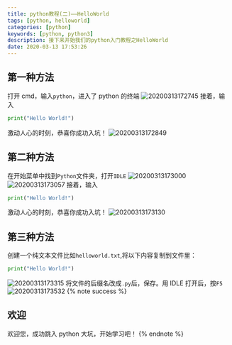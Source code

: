```yaml
---
title: python教程(二)——HelloWorld
tags: [python, helloworld]
categories: [python]
keywords: [python, python3]
description: 接下来开始我们的python入门教程之HelloWorld
date: 2020-03-13 17:53:26
---
```


## 第一种方法

打开 cmd，输入`python`，进入了 python 的终端
![20200313172745](https://cdn-bmyjacks-io.oss-accelerate.aliyuncs.com/img/20200313172745.png?x-oss-process=style/img)
接着，输入

```python
print("Hello World!")
```

激动人心的时刻，恭喜你成功入坑！
![20200313172849](https://cdn-bmyjacks-io.oss-accelerate.aliyuncs.com/img/20200313172849.png?x-oss-process=style/img)

## 第二种方法

在开始菜单中找到`Python`文件夹，打开`IDLE`
![20200313173000](https://cdn-bmyjacks-io.oss-accelerate.aliyuncs.com/img/20200313173000.png?x-oss-process=style/img)
![20200313173057](https://cdn-bmyjacks-io.oss-accelerate.aliyuncs.com/img/20200313173057.png?x-oss-process=style/img)
接着，输入

```python
print("Hello World!")
```

激动人心的时刻，恭喜你成功入坑！
![20200313173130](https://cdn-bmyjacks-io.oss-accelerate.aliyuncs.com/img/20200313173130.png?x-oss-process=style/img)

## 第三种方法

创建一个纯文本文件比如`helloworld.txt`,将以下内容复制到文件里：

```python
print("Hello World!")
```

![20200313173315](https://cdn-bmyjacks-io.oss-accelerate.aliyuncs.com/img/20200313173315.png?x-oss-process=style/img)
将文件的后缀名改成`.py`后，保存。用 IDLE 打开后，按`F5`
![20200313173532](https://cdn-bmyjacks-io.oss-accelerate.aliyuncs.com/img/20200313173532.png?x-oss-process=style/img)
{% note success %}

## 欢迎

欢迎您，成功跳入 python 大坑，开始学习吧！
{% endnote %}
